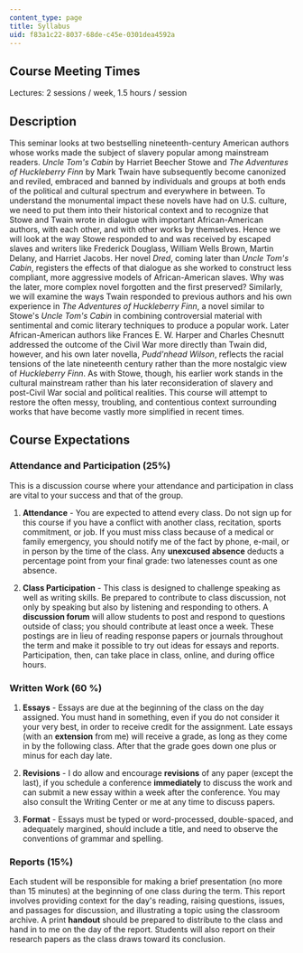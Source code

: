 ```yaml
---
content_type: page
title: Syllabus
uid: f83a1c22-8037-68de-c45e-0301dea4592a
---
```


Course Meeting Times
--------------------

Lectures: 2 sessions / week, 1.5 hours / session

Description
-----------

This seminar looks at two bestselling nineteenth-century American authors whose works made the subject of slavery popular among mainstream readers. _Uncle Tom's Cabin_ by Harriet Beecher Stowe and _The Adventures of Huckleberry Finn_ by Mark Twain have subsequently become canonized and reviled, embraced and banned by individuals and groups at both ends of the political and cultural spectrum and everywhere in between. To understand the monumental impact these novels have had on U.S. culture, we need to put them into their historical context and to recognize that Stowe and Twain wrote in dialogue with important African-American authors, with each other, and with other works by themselves. Hence we will look at the way Stowe responded to and was received by escaped slaves and writers like Frederick Douglass, William Wells Brown, Martin Delany, and Harriet Jacobs. Her novel _Dred_, coming later than _Uncle_ _Tom's Cabin_, registers the effects of that dialogue as she worked to construct less compliant, more aggressive models of African-American slaves. Why was the later, more complex novel forgotten and the first preserved? Similarly, we will examine the ways Twain responded to previous authors and his own experience in _The Adventures of Huckleberry Finn_, a novel similar to Stowe's _Uncle Tom's Cabin_ in combining controversial material with sentimental and comic literary techniques to produce a popular work. Later African-American authors like Frances E. W. Harper and Charles Chesnutt addressed the outcome of the Civil War more directly than Twain did, however, and his own later novella, _Pudd'nhead Wilson_, reflects the racial tensions of the late nineteenth century rather than the more nostalgic view of _Huckleberry Finn_. As with Stowe, though, his earlier work stands in the cultural mainstream rather than his later reconsideration of slavery and post-Civil War social and political realities. This course will attempt to restore the often messy, troubling, and contentious context surrounding works that have become vastly more simplified in recent times.

Course Expectations
-------------------

### Attendance and Participation (25%)

This is a discussion course where your attendance and participation in class are vital to your success and that of the group.

1.  **Attendance** - You are expected to attend every class. Do not sign up for this course if you have a conflict with another class, recitation, sports commitment, or job. If you must miss class because of a medical or family emergency, you should notify me of the fact by phone, e-mail, or in person by the time of the class. Any **unexcused absence** deducts a percentage point from your final grade: two latenesses count as one absence.  
    
2.  **Class Participation** - This class is designed to challenge speaking as well as writing skills. Be prepared to contribute to class discussion, not only by speaking but also by listening and responding to others. A **discussion forum** will allow students to post and respond to questions outside of class; you should contribute at least once a week. These postings are in lieu of reading response papers or journals throughout the term and make it possible to try out ideas for essays and reports. Participation, then, can take place in class, online, and during office hours.

### Written Work (60 %)

1.  **Essays** - Essays are due at the beginning of the class on the day assigned. You must hand in something, even if you do not consider it your very best, in order to receive credit for the assignment. Late essays (with an **extension** from me) will receive a grade, as long as they come in by the following class. After that the grade goes down one plus or minus for each day late.  
    
2.  **Revisions** - I do allow and encourage **revisions** of any paper (except the last), if you schedule a conference **immediately** to discuss the work and can submit a new essay within a week after the conference. You may also consult the Writing Center or me at any time to discuss papers.  
    
3.  **Format** - Essays must be typed or word-processed, double-spaced, and adequately margined, should include a title, and need to observe the conventions of grammar and spelling.

### Reports (15%)

Each student will be responsible for making a brief presentation (no more than 15 minutes) at the beginning of one class during the term. This report involves providing context for the day's reading, raising questions, issues, and passages for discussion, and illustrating a topic using the classroom archive. A print **handout** should be prepared to distribute to the class and hand in to me on the day of the report. Students will also report on their research papers as the class draws toward its conclusion.